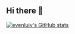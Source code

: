 ## Hi there 👋

[![evenluiv's GitHub stats](https://evenluiv-repository.vercel.app/api?username=evenluiv)](https://github.com/evenluiv/github-readme-stats)

<!--
**evenluiv/evenluiv** is a ✨ _special_ ✨ repository because its `README.md` (this file) appears on your GitHub profile.

Here are some ideas to get you started:

- 🔭 I’m currently working on ...
- 🌱 I’m currently learning ...
- 👯 I’m looking to collaborate on ...
- 🤔 I’m looking for help with ...
- 💬 Ask me about ...
- 📫 How to reach me: ...
- 😄 Pronouns: ...
- ⚡ Fun fact: ...
-->
